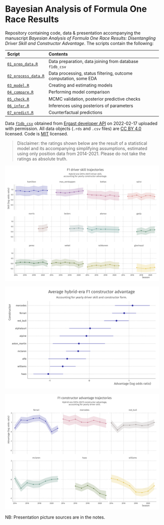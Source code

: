 # Bayesian Analysis of Formula One Race Results

Repository containing code, data & presentation accompanying the manuscript _Bayesian Analysis of Formula One Race Results: Disentangling Driver Skill and Constructor Advantage_. The scripts contain the following:

| Script                                     | Contents                                                         |
| :----------------------------------------- | :--------------------------------------------------------------- |
| [`01_prep_data.R`](./01_prep_data.R)       | Data preparation, data joining from database `f1db_csv`          |
| [`02_process_data.R`](./02_process_data.R) | Data processing, status filtering, outcome computation, some EDA |
| [`03_model.R`](./03_model.R)               | Creating and estimating models                                   |
| [`04_compare.R`](./04_compare.R)           | Performing model comparison                                      |
| [`05_check.R`](./05_check.R)               | MCMC validation, posterior predictive checks                     |
| [`06_infer.R`](./06_infer.R)               | Inferences using posteriors of parameters                        |
| [`07_predict.R`](./07_predict.R)           | Counterfactual predictions                                       |

Data [`f1db_csv`](dat/f1db_csv) obtained from [Ergast developer API](http://ergast.com/mrd/db/) on 2022-02-17 uploaded with permission. All data objects (`.rds` and `.csv` files) are [CC BY 4.0](http://creativecommons.org/licenses/by/4.0/) licensed. Code is [MIT](LICENSE) licensed.

> Disclaimer: the ratings shown below are the result of a statistical model and its accompanying simplifying assumptions, estimated using only position data from 2014-2021. Please do not take the ratings as absolute truth.

![driver talent plot](img/plt_skill_trajectories.png)

![constructor advantage plot](img/plt_advantage_avg.png)

![constructor form plot](img/plt_advantage_trajectory.png)

NB: Presentation picture sources are in the notes.

